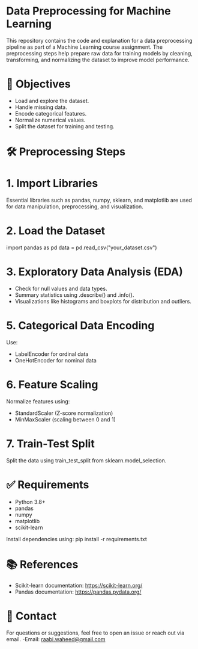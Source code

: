 # Data Preprocessing for Machine Learning 
This repository contains the code and explanation for a data preprocessing pipeline as part of a Machine Learning course assignment. The preprocessing steps help prepare raw data for training models by cleaning, transforming, and normalizing the dataset to improve model performance.
# 📌 Objectives
- Load and explore the dataset.
- Handle missing data.
- Encode categorical features.
- Normalize numerical values.
- Split the dataset for training and testing.

# 🛠️ Preprocessing Steps
# 1. Import Libraries
Essential libraries such as pandas, numpy, sklearn, and matplotlib are used for data manipulation, preprocessing, and visualization.
# 2. Load the Dataset
import pandas as pd
data = pd.read_csv("your_dataset.csv")

# 3. Exploratory Data Analysis (EDA)
- Check for null values and data types.
- Summary statistics using .describe() and .info().
- Visualizations like histograms and boxplots for distribution and outliers.

# 5. Categorical Data Encoding
Use:
- LabelEncoder for ordinal data
- OneHotEncoder for nominal data

# 6. Feature Scaling
Normalize features using:
- StandardScaler (Z-score normalization)
- MinMaxScaler (scaling between 0 and 1)

# 7. Train-Test Split
Split the data using train_test_split from sklearn.model_selection.

# ✅ Requirements
- Python 3.8+
- pandas
- numpy
- matplotlib
- scikit-learn

Install dependencies using:
pip install -r requirements.txt

# 📚 References
- Scikit-learn documentation: https://scikit-learn.org/
- Pandas documentation: https://pandas.pydata.org/

# 📩 Contact
For questions or suggestions, feel free to open an issue or reach out via email.
-Email: raabi.waheed@gmail.com
